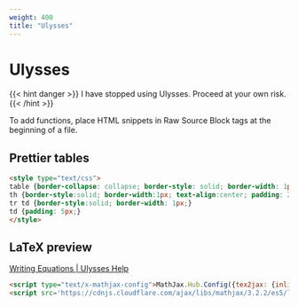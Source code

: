 ```yaml
---
weight: 400
title: "Ulysses"
---
```

# Ulysses

{{< hint danger >}}
I have stopped using Ulysses. Proceed at your own risk.
{{< /hint >}}

To add functions, place HTML snippets in Raw Source Block tags at the beginning of a file.

## Prettier tables

```html
<style type="text/css">
table {border-collapse: collapse; border-style: solid; border-width: 1px;}
th {border-style:solid; border-width:1px; text-align:center; padding: 2px;}
tr td {border-style:solid; border-width: 1px;}
td {padding: 5px;}
</style>
```

## LaTeX preview

[Writing Equations | Ulysses Help](https://help.ulysses.app/kb/guide/en/writing-equations-apEM5hX4Fj/Steps/1037089)

```html
<script type="text/x-mathjax-config">MathJax.Hub.Config({tex2jax: {inlineMath:[['$','$']]}});</script>  
<script src='https://cdnjs.cloudflare.com/ajax/libs/mathjax/3.2.2/es5/latest.min.js?config=default' async></script>
```
